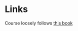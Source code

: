 
# Links
Course loosely follows [this book](https://lutpub.lut.fi/bitstream/handle/10024/162088/Vanhala2020-Python3Ohjelmointiopas.pdf)
